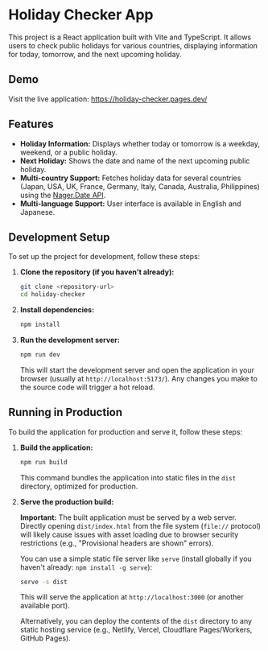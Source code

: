 # Holiday Checker App

This project is a React application built with Vite and TypeScript. It allows users to check public holidays for various countries, displaying information for today, tomorrow, and the next upcoming holiday.

## Demo

Visit the live application: https://holiday-checker.pages.dev/

## Features

*   **Holiday Information:** Displays whether today or tomorrow is a weekday, weekend, or a public holiday.
*   **Next Holiday:** Shows the date and name of the next upcoming public holiday.
*   **Multi-country Support:** Fetches holiday data for several countries (Japan, USA, UK, France, Germany, Italy, Canada, Australia, Philippines) using the [Nager.Date API](https://date.nager.at/).
*   **Multi-language Support:** User interface is available in English and Japanese.

## Development Setup

To set up the project for development, follow these steps:

1.  **Clone the repository (if you haven't already):**

    ```bash
    git clone <repository-url>
    cd holiday-checker
    ```

2.  **Install dependencies:**

    ```bash
    npm install
    ```

3.  **Run the development server:**

    ```bash
    npm run dev
    ```

    This will start the development server and open the application in your browser (usually at `http://localhost:5173/`). Any changes you make to the source code will trigger a hot reload.

## Running in Production

To build the application for production and serve it, follow these steps:

1.  **Build the application:**

    ```bash
    npm run build
    ```

    This command bundles the application into static files in the `dist` directory, optimized for production.

2.  **Serve the production build:**

    **Important:** The built application must be served by a web server. Directly opening `dist/index.html` from the file system (`file://` protocol) will likely cause issues with asset loading due to browser security restrictions (e.g., "Provisional headers are shown" errors).

    You can use a simple static file server like `serve` (install globally if you haven't already: `npm install -g serve`):

    ```bash
    serve -s dist
    ```

    This will serve the application at `http://localhost:3000` (or another available port).

    Alternatively, you can deploy the contents of the `dist` directory to any static hosting service (e.g., Netlify, Vercel, Cloudflare Pages/Workers, GitHub Pages).
